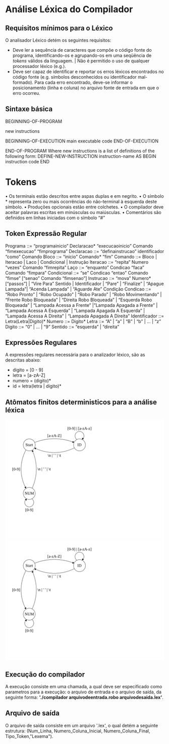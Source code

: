 # Análise Léxica do Compilador

## Requisitos mínimos para o Léxico

O analisador Léxico detém os seguintes requisitos:

 - Deve ler a sequência de caracteres que compõe o código fonte do programa, identificando-os e agrupando-os em uma seqüência de *tokens* válidos da linguagem. | Não é permitido o uso de qualquer processador léxico (e.g.).
 - Deve ser capaz de identificar e reportar os erros léxicos encontrados no código fonte (e.g. símbolos desconhecidos ou identificador mal-formado). Para cada	 erro encontrado, deve-se informar o posicionamento (linha e coluna) no arquivo fonte de entrada em que o erro ocorreu.

## Sintaxe básica

BEGINNING-OF-PROGRAM

 new instructions

 BEGINNING-OF-EXECUTION
   main executable code
 END-OF-EXECUTION

END-OF-PROGRAM
Where new instructions is a list of definitions of the following form:
DEFINE-NEW-INSTRUCTION instruction-name AS
BEGIN
  instruction code
END

# Tokens

• Os	terminais	estão	descritos	entre	aspas	duplas e	em	negrito.
• O	símbolo	*	representa	zero	ou	mais	ocorrências	do	não-terminal à	esquerda	deste	símbolo.
• Produções opcionais	estão	entre	colchetes.
• O	compilador	deve	aceitar	palavras	escritas	em	minúsculas	ou	maiúsculas.
• Comentários	são	definidos	em	linhas	iniciadas	com	o	símbolo	“#”

## Token Expressão	Regular

Programa ::= “programainicio” Declaracao* “execucaoinicio” Comando “fimexecucao” “fimprograma”
Declaracao ::= “definainstrucao” identificador “como” Comando
Bloco ::= “inicio” Comando* ”fim”
Comando ::= Bloco | Iteracao | Laco | Condicional | Instrução
Iteracao ::= “repita” Numero “vezes” Comando “fimrepita”
Laço ::= “enquanto” Condicao “faca” Comando “fimpara”
Condicional ::= “se” Condicao “entao” Comando “fimse” [“senao” Comando “fimsenao”]
Instrucao ::= “mova” Numero* [“passos”] | “Vire Para” Sentido | Identificador | “Pare” | “Finalize” | “Apague Lampada”| “Acenda Lampada” | “Aguarde Ate” Condição
Condicao ::= “Robo Pronto” | “Robo Ocupado” | “Robo Parado” | “Robo Movimentando” | “Frente Robo Bloqueada” | “Direita Robo Bloqueada” | “Esquerda Robo Bloqueada” | “Lampada Acessa a Frente” |”Lampada Apagada a Frente” | “Lampada Acessa A Esquerda” | “Lampada Apagada A Esquerda” | “Lampada Acessa A Direita” | “Lampada Apagada A Direita”
Identificador ::= Letra(Letra|Digito)*
Numero ::= Digito*
Letra ::= “A” | “a” | “B” | “b” | ... | “z”
Digito ::= “0” | ... | “9”
Sentido ::= “esquerda” | “direita”

## Expressões Regulares

A expressões regulares necessária para o analizador léxico, são as descritas abaixo:

 - digito = [0 - 9]
 - letra = [a-zA-Z]
 - numero = (digito)*
 - id = letra(letra | digito)*

## Atômatos finitos deterministicos para a análise léxica

![Alt text](https://github.com/rafaelscoimbra1/CompiladoresRobo/blob/dev/lexico/lexico.svg?sanitize=true)
<img src="https://github.com/rafaelscoimbra1/CompiladoresRobo/blob/dev/lexico/lexico.svg?sanitize=true">
 
## Execução do compilador

A execução consiste em uma chamada, a qual deve ser especificado como parametros para a execução: o arquivo de entrada e o arquivo de saída, da seguinte forma: **'./compilador arquivodeentrada.robo arquivodesaida.lex'**.

## Arquivo de saída

O arquivo de saída consiste em um arquivo '.lex', o qual detém a seguinte estrutura: (Num_Linha, Numero_Coluna_Inicial, Numero_Coluna_Final, Tipo_Token,"Lexema").
